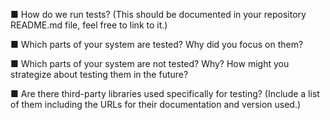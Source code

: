 ■ How do we run tests? (This should be documented in your repository
README.md file, feel free to link to it.)

■ Which parts of your system are tested? Why did you focus on them?

■ Which parts of your system are not tested? Why? How might you strategize
about testing them in the future?

■ Are there third-party libraries used specifically for testing? (Include a list of them including the URLs for their documentation and version used.)
